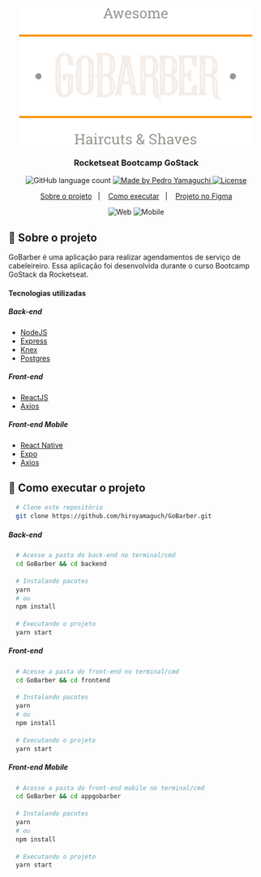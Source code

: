 <p align="center">
  <img alt="GoBarber Logo" src="./frontend/src/assets/logo.svg">
</p>

<h3 align="center">
  Rocketseat Bootcamp GoStack
</h3>

<p align="center">
  <img alt="GitHub language count" src="https://img.shields.io/github/languages/count/hiroyamaguch/GoBarber?color=04D361">

  <a href="https://pedroyamaguchi.dev/">
    <img alt="Made by Pedro Yamaguchi" src="https://img.shields.io/badge/made%20by-Pedro%20Yamaguchi-04D361">
  </a>
  
  <a href="./LICENSE">
    <img alt="License" src="https://img.shields.io/badge/license-MIT-04D361">
  </a>  
</p>

<p align="center">
  <a href="#memo-sobre-o-projeto">Sobre o projeto</a>&nbsp;&nbsp;&nbsp;|&nbsp;&nbsp;&nbsp;
  <a href="#rocket-como-executar-o-projeto">Como executar</a>&nbsp;&nbsp;&nbsp;|&nbsp;&nbsp;&nbsp;
  <a href="https://www.figma.com/file/BXCihtXXh9p37lGsENV614/GoBarber?node-id=57%3A515">Projeto no Figma</a>
</p>

<p align="center">
  <img alt="Web" src="#">
  <img alt="Mobile" src="#">
</p>

## :memo: Sobre o projeto
GoBarber é uma aplicação para realizar agendamentos de serviço de cabeleireiro. Essa aplicação foi desenvolvida durante o curso Bootcamp GoStack da Rocketseat.

#### Tecnologias utilizadas

##### Back-end
- [NodeJS](https://nodejs.org/en/)
- [Express](https://expressjs.com/pt-br/)
- [Knex](https://knexjs.org/)
- [Postgres](https://www.postgresql.org/)
##### Front-end
- [ReactJS](https://pt-br.reactjs.org/)
- [Axios](https://github.com/axios/axios)
##### Front-end Mobile
- [React Native](https://reactnative.dev/)
- [Expo](https://expo.io/)
- [Axios](https://github.com/axios/axios)

## :rocket: Como executar o projeto
```bash
  # Clone este repositório
  git clone https://github.com/hiroyamaguch/GoBarber.git
```

##### Back-end
```bash
  # Acesse a pasta do back-end no terminal/cmd
  cd GoBarber && cd backend

  # Instalando pacotes
  yarn
  # ou
  npm install

  # Executando o projeto
  yarn start
```
##### Front-end
```bash
  # Acesse a pasta do front-end no terminal/cmd
  cd GoBarber && cd frontend
  
  # Instalando pacotes
  yarn
  # ou
  npm install

  # Executando o projeto
  yarn start
```
##### Front-end Mobile
```bash
  # Acesse a pasta do front-end mobile no terminal/cmd
  cd GoBarber && cd appgobarber
  
  # Instalando pacotes
  yarn
  # ou
  npm install

  # Executando o projeto
  yarn start
```
